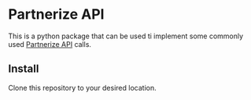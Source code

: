 # Partnerize API
This is a python package that can be used ti implement some commonly used [Partnerize API](https://api-docs.partnerize.com/) calls.

## Install
Clone this repository to your desired location.
